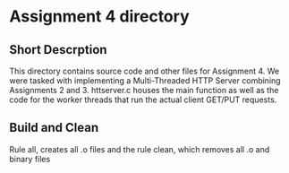 # Assignment 4 directory

## Short Descrption
This directory contains source code and other files for Assignment 4. We were tasked with implementing a Multi-Threaded HTTP Server combining Assignments 2 and 3. httserver.c houses the main function as well as the code for the worker threads that run the actual client GET/PUT requests.

## Build and Clean
Rule all, creates all .o files and the rule clean, which removes all .o and binary files

